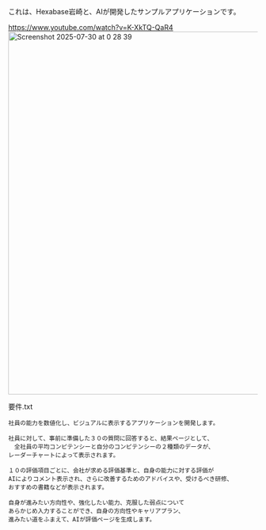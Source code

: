 これは、Hexabase岩崎と、AIが開発したサンプルアプリケーションです。

https://www.youtube.com/watch?v=K-XkTQ-QaR4
<img width="1325" height="734" alt="Screenshot 2025-07-30 at 0 28 39" src="https://github.com/user-attachments/assets/9a49c54a-1eb5-4cfb-a85f-1fb4dc2fa114" />

要件.txt
```
社員の能力を数値化し、ビジュアルに表示するアプリケーションを開発します。

社員に対して、事前に準備した３０の質問に回答すると、結果ページとして、
　全社員の平均コンピテンシーと自分のコンピテンシーの２種類のデータが、
レーダーチャートによって表示されます。

１０の評価項目ごとに、会社が求める評価基準と、自身の能力に対する評価が
AIによりコメント表示され、さらに改善するためのアドバイスや、受けるべき研修、
おすすめの書籍などが表示されます。

自身が進みたい方向性や、強化したい能力、克服した弱点について
あらかじめ入力することができ、自身の方向性やキャリアプラン、
進みたい道をふまえて、AIが評価ページを生成します。
```

